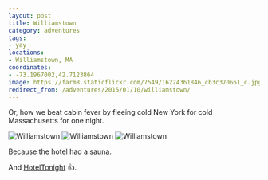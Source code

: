 ```yaml
---
layout: post
title: Williamstown
category: adventures
tags:
- yay
locations:
- Williamstown, MA
coordinates:
- -73.1967002,42.7123864
image: https://farm8.staticflickr.com/7549/16224361846_cb3c370661_c.jpg
redirect_from: /adventures/2015/01/10/williamstown/
---
```



Or, how we beat cabin fever by fleeing cold New York for cold Massachusetts for one night.

<div class="photos">
<img src="https://farm8.staticflickr.com/7552/16224361696_0295ce29c6_h.jpg" class="img-thirds" alt="Williamstown">
<img src="https://farm8.staticflickr.com/7549/16224361846_92a6a41e47_h.jpg" class="img-thirds" alt="Williamstown">
<img src="https://farm8.staticflickr.com/7545/16250268435_ae1b1647df_h.jpg" class="img-thirds" alt="Williamstown">
</div>

Because the hotel had a sauna.

And [HotelTonight](https://www.hoteltonight.com/) :+1:.
